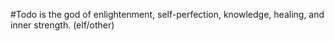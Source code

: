 #Todo 
is the god of enlightenment, self-perfection, knowledge, healing, and inner strength. (elf/other)